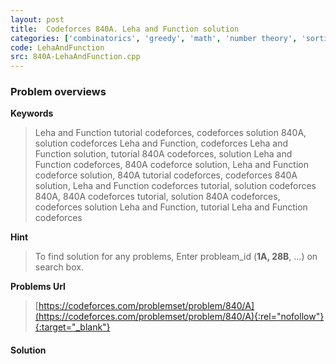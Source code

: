 ```yaml
---
layout: post
title:  Codeforces 840A. Leha and Function solution
categories: ['combinatorics', 'greedy', 'math', 'number theory', 'sortings']
code: LehaAndFunction
src: 840A-LehaAndFunction.cpp
---
```

### **Problem overviews**

**Keywords**
> Leha and Function tutorial codeforces, codeforces solution 840A, solution codeforces Leha and Function, codeforces Leha and Function solution, tutorial 840A codeforces, solution Leha and Function codeforces, 840A codeforce solution, Leha and Function codeforce solution, 840A tutorial codeforces, codeforces 840A solution, Leha and Function codeforces tutorial, solution codeforces 840A, 840A codeforces tutorial, solution 840A codeforces, codeforces solution Leha and Function, tutorial Leha and Function codeforces

**Hint**
> To find solution for any problems, Enter probleam_id (**1A, 28B**, ...) on search box. 

**Problems Url**
> [https://codeforces.com/problemset/problem/840/A](https://codeforces.com/problemset/problem/840/A){:rel="nofollow"}{:target="_blank"}

#### **Solution**



